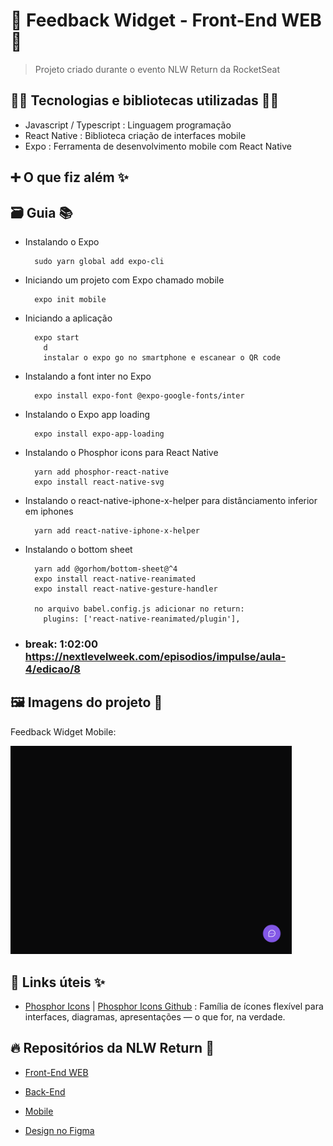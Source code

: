 # 🚀 Feedback Widget - Front-End WEB 🚀

> Projeto criado durante o evento NLW Return da RocketSeat

## 👨‍💻 Tecnologias e bibliotecas utilizadas 👩‍💻

- Javascript / Typescript : Linguagem programação
- React Native : Biblioteca criação de interfaces mobile
- Expo : Ferramenta de desenvolvimento mobile com React Native

## ➕ O que fiz além ✨

## 🗃️ Guia 📚

- Instalando o Expo

        sudo yarn global add expo-cli

- Iniciando um projeto com Expo chamado mobile

        expo init mobile

- Iniciando a aplicação

        expo start
          d
          instalar o expo go no smartphone e escanear o QR code

- Instalando a font inter no Expo

        expo install expo-font @expo-google-fonts/inter

- Instalando o Expo app loading

        expo install expo-app-loading

- Instalando o Phosphor icons para React Native

        yarn add phosphor-react-native
        expo install react-native-svg

- Instalando o react-native-iphone-x-helper para distânciamento inferior em iphones

        yarn add react-native-iphone-x-helper

- Instalando o bottom sheet

        yarn add @gorhom/bottom-sheet@^4
        expo install react-native-reanimated
        expo install react-native-gesture-handler

        no arquivo babel.config.js adicionar no return:
          plugins: ['react-native-reanimated/plugin'],

- ### break: 1:02:00 https://nextlevelweek.com/episodios/impulse/aula-4/edicao/8

## 🖼️ Imagens do projeto 👀

Feedback Widget Mobile:

<img src="https://raw.githubusercontent.com/rodolfoHOk/portfolio-img/main/images/rocketseat-feedback-widget-01.png" alt="NLW Return Img1" width="450"/>

## 🔗 Links úteis ✨

- [Phosphor Icons](https://phosphoricons.com/) | [Phosphor Icons Github](https://github.com/phosphor-icons/phosphor-home) : Família de ícones flexível para interfaces, diagramas, apresentações — o que for, na verdade.

## 🔥 Repositórios da NLW Return 🫶

- [Front-End WEB](https://github.com/rodolfoHOk/rocketseat.feedback-widget-web)

- [Back-End](https://github.com/rodolfoHOk/rocketseat.feedback-widget-server)

- [Mobile](https://github.com/rodolfoHOk/rocketseat.feedback-widget-mobile)

- [Design no Figma](https://www.figma.com/community/file/1102912516166573468/Feedback-Widget)
